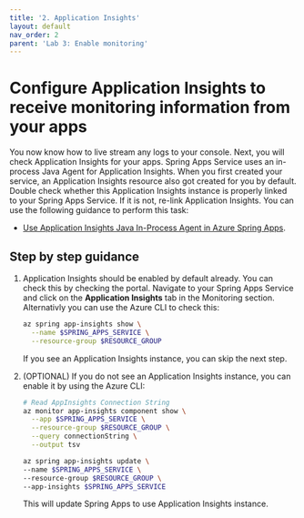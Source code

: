 ```yaml
---
title: '2. Application Insights'
layout: default
nav_order: 2
parent: 'Lab 3: Enable monitoring'
---
```


# Configure Application Insights to receive monitoring information from your apps

You now know how to live stream any logs to your console. Next, you will check Application Insights for your apps. Spring Apps Service uses an in-process Java Agent for Application Insights. When you first created your service, an Application Insights resource also got created for you by default. Double check whether this Application Insights instance is properly linked to your Spring Apps Service. If it is not, re-link Application Insights. You can use the following guidance to perform this task:

- [Use Application Insights Java In-Process Agent in Azure Spring Apps](https://learn.microsoft.com/azure/spring-apps/how-to-application-insights?pivots=sc-standard).

## Step by step guidance

1. Application Insights should be enabled by default already. You can check this by checking the portal. Navigate to your Spring Apps Service and click on the **Application Insights** tab in the Monitoring section. Alternativly you can use the Azure CLI to check this:

    ```bash
    az spring app-insights show \
      --name $SPRING_APPS_SERVICE \
      --resource-group $RESOURCE_GROUP
    ```

    If you see an Application Insights instance, you can skip the next step.


2. (OPTIONAL) If you do not see an Application Insights instance, you can enable it by using the Azure CLI:

    ```bash
    # Read AppInsights Connection String
    az monitor app-insights component show \
      --app $SPRING_APPS_SERVICE \
      --resource-group $RESOURCE_GROUP \
      --query connectionString \
      --output tsv
    ```

    ```bash
    az spring app-insights update \
    --name $SPRING_APPS_SERVICE \
    --resource-group $RESOURCE_GROUP \
    --app-insights $SPRING_APPS_SERVICE
    ```

    This will update Spring Apps to use Application Insights instance.
